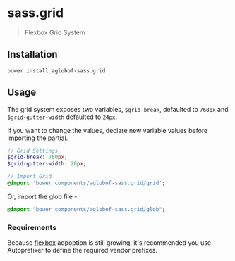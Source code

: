 # sass.grid
> Flexbox Grid System

## Installation
```
bower install aglobof-sass.grid
```

## Usage

The grid system exposes two variables, `$grid-break`, defaulted to `768px` and `$grid-gutter-width` defaulted to `24px`.

If you want to change the values, declare new variable values before importing the partial.

```sass
// Grid Settings
$grid-break: 760px;
$grid-gutter-width: 20px;

// Import Grid
@import 'bower_components/aglobof-sass.grid/grid';
```

Or, import the glob file -

``` sass
@import "bower_components/aglobof-sass.grid/glob";
```

### Requirements

Because [flexbox](http://caniuse.com/#search=flexbox) adpoption is still growing, it's recommended you use Autoprefixer to define the required vendor prefixes.
